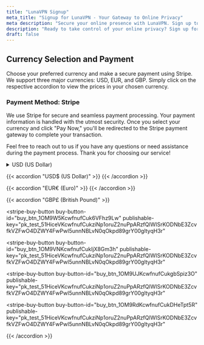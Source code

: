 ```yaml
---
title: "LunaVPN Signup"
meta_title: "Signup for LunaVPN - Your Gateway to Online Privacy"
meta description: "Secure your online presence with LunaVPN. Sign up today and enjoy anonymous browsing, streaming, and more."
description: "Ready to take control of your online privacy? Sign up for LunaVPN and experience secure, anonymous browsing, streaming, and more. Join us today!"
draft: false
---
```

<script async src="https://js.stripe.com/v3/pricing-table.js"></script>
<script async
  src="https://js.stripe.com/v3/buy-button.js">
</script>

## Currency Selection and Payment

Choose your preferred currency and make a secure payment using Stripe. We support three major currencies: USD, EUR, and GBP. Simply click on the respective accordion to view the prices in your chosen currency.

### Payment Method: Stripe

We use Stripe for secure and seamless payment processing. Your payment information is handled with the utmost security. Once you select your currency and click "Pay Now," you'll be redirected to the Stripe payment gateway to complete your transaction.

Feel free to reach out to us if you have any questions or need assistance during the payment process. Thank you for choosing our service!

<details>
  <summary>USD (US Dollar)</summary>

    <stripe-pricing-table pricing-table-id="prctbl_1ONuN5KcwfnufCukyf7FGCUn"
    publishable-key="pk_test_51HiceVKcwfnufCukziNp1oruZ2nuPpARzfQlWISrKODNbE3ZcvfkVZFwO4DZWY4FwPwI5unnNBLvN0qOkpd89grY00gltyqH3r">
    </stripe-pricing-table>
</details>

{{< accordion "USD$ (US Dollar)" >}}
<stripe-pricing-table pricing-table-id="prctbl_1OND6RKcwfnufCukaaTYbTO6"
publishable-key="pk_test_51HiceVKcwfnufCukziNp1oruZ2nuPpARzfQlWISrKODNbE3ZcvfkVZFwO4DZWY4FwPwI5unnNBLvN0qOkpd89grY00gltyqH3r">
</stripe-pricing-table>
{{< /accordion >}}

{{< accordion "EUR€ (Euro)" >}}
<stripe-pricing-table pricing-table-id="prctbl_1ONuD4KcwfnufCukqX6JT9et"
publishable-key="pk_test_51HiceVKcwfnufCukziNp1oruZ2nuPpARzfQlWISrKODNbE3ZcvfkVZFwO4DZWY4FwPwI5unnNBLvN0qOkpd89grY00gltyqH3r">
</stripe-pricing-table>
{{< /accordion >}}

{{< accordion "GBP£ (British Pound)" >}}

<stripe-buy-button
  buy-button-id="buy_btn_1OM9W5KcwfnufCuk6VFhz9Lw"
  publishable-key="pk_test_51HiceVKcwfnufCukziNp1oruZ2nuPpARzfQlWISrKODNbE3ZcvfkVZFwO4DZWY4FwPwI5unnNBLvN0qOkpd89grY00gltyqH3r"
>
</stripe-buy-button>

<stripe-buy-button
  buy-button-id="buy_btn_1OM9VNKcwfnufCukIjX8Gm3h"
  publishable-key="pk_test_51HiceVKcwfnufCukziNp1oruZ2nuPpARzfQlWISrKODNbE3ZcvfkVZFwO4DZWY4FwPwI5unnNBLvN0qOkpd89grY00gltyqH3r"
>
</stripe-buy-button>

<stripe-buy-button
  buy-button-id="buy_btn_1OM9UJKcwfnufCukgbSpiz3O"
  publishable-key="pk_test_51HiceVKcwfnufCukziNp1oruZ2nuPpARzfQlWISrKODNbE3ZcvfkVZFwO4DZWY4FwPwI5unnNBLvN0qOkpd89grY00gltyqH3r"
>
</stripe-buy-button>

<stripe-buy-button
  buy-button-id="buy_btn_1OM9RdKcwfnufCukDHeTpt5R"
  publishable-key="pk_test_51HiceVKcwfnufCukziNp1oruZ2nuPpARzfQlWISrKODNbE3ZcvfkVZFwO4DZWY4FwPwI5unnNBLvN0qOkpd89grY00gltyqH3r"
>
</stripe-buy-button>

{{< /accordion >}}



